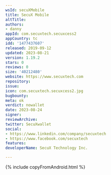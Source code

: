 ```yaml
---
wsId: secuXMobile
title: SecuX Mobile
altTitle: 
authors:
- danny
appId: com.secuxtech.secuxcess2
appCountry: tc
idd: '1477437607'
released: 2019-09-12
updated: 2023-08-21
version: 1.19.2
stars: 0
reviews: 0
size: '40212480'
website: https://www.secuxtech.com
repository: 
issue: 
icon: com.secuxtech.secuxcess2.jpg
bugbounty: 
meta: ok
verdict: nowallet
date: 2023-08-24
signer: 
reviewArchive: 
twitter: SecuXwallet
social:
- https://www.linkedin.com/company/secuxtech
- https://www.facebook.com/secuxtech
features: 
developerName: SecuX Technology Inc.

---
```


{% include copyFromAndroid.html %}